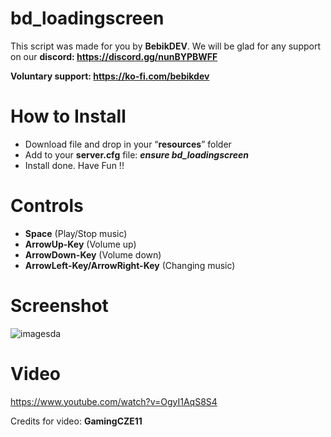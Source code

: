 # bd_loadingscreen

This script was made for you by **BebikDEV**. We will be glad for any support on our **discord: https://discord.gg/nunBYPBWFF**

**Voluntary support: https://ko-fi.com/bebikdev**

# How to Install
- Download file and drop in your “**resources**” folder
- Add to your **server.cfg** file:  ***ensure bd_loadingscreen***
- Install done. Have Fun !!

# Controls
- **Space** (Play/Stop music)
- **ArrowUp-Key** (Volume up)
- **ArrowDown-Key** (Volume down)
- **ArrowLeft-Key/ArrowRight-Key** (Changing music)

# Screenshot
![imagesda](https://github.com/Bebicek/bd_loadingscreen/assets/133703817/a746c290-ddd8-42c6-bd4c-9b29c61c2852)


# Video
https://www.youtube.com/watch?v=OgyI1AqS8S4

Credits for video: **GamingCZE11**
